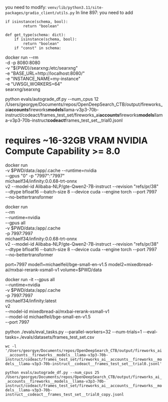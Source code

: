 you need to modify:
`venv/lib/python3.11/site-packages/gradio_client/utils.py`
In line 897:
you need to add

```
if isinstance(schema, bool):
		return "boolean"
```

```
def get_type(schema: dict):
    if isinstance(schema, bool):
        return "boolean"
    if "const" in schema:
```

docker run --rm \
 -d -p 8080:8080 \
 -v "${PWD}/searxng:/etc/searxng" \
 -e "BASE_URL=http://localhost:8080/" \
 -e "INSTANCE_NAME=my-instance" \
 -e "UWSGI_WORKERS=64" \
 searxng/searxng

python evals/autograde_df.py --num_cpus 12 /Users/georgye/Documents/repos/OpenDeepSearch_CTB/output/fireworks_ai**accounts**fireworks**models**llama-v3p3-70b-instruct/codeact/frames_test_set/fireworks_ai**accounts**fireworks**models**llama-v3p3-70b-instruct**codeact**frames_test_set\_\_trial0.jsonl

# requires ~16-32GB VRAM NVIDIA Compute Capability >= 8.0

docker run \
-v $PWD/data:/app/.cache
--runtime=nvidia \
--gpus "0" -p "7997":"7997" \
michaelf34/infinity:0.0.68-trt-onnx \
v2 --model-id Alibaba-NLP/gte-Qwen2-7B-instruct --revision "refs/pr/38" \
--dtype bfloat16 --batch-size 8 --device cuda --engine torch --port 7997 \
--no-bettertransformer

docker run \
 --rm \
 --runtime=nvidia \
 --gpus all \
 -v $PWD/data:/app/.cache \
 -p 7997:7997 \
 michaelf34/infinity:0.0.68-trt-onnx \
 v2 --model-id Alibaba-NLP/gte-Qwen2-7B-instruct --revision "refs/pr/38" \
 --dtype bfloat16 --batch-size 8 --device cuda --engine torch --port 7997 \
 --no-bettertransformer

port=7997
model1=michaelfeil/bge-small-en-v1.5
model2=mixedbread-ai/mxbai-rerank-xsmall-v1
volume=$PWD/data

docker run -it --gpus all \
 --runtime=nvidia \
 -v $PWD/data:/app/.cache \
 -p 7997:7997 \
 michaelf34/infinity:latest \
 v2 \
 --model-id mixedbread-ai/mxbai-rerank-xsmall-v1 \
 --model-id michaelfeil/bge-small-en-v1.5 \
 --port 7997

python ./evals/eval_tasks.py --parallel-workers=32 --num-trials=1 --eval-tasks=./evals/datasets/frames_test_set.csv

`wc -l '/Users/georgye/Documents/repos/OpenDeepSearch_CTB/output/fireworks_ai__accounts__fireworks__models__llama-v3p3-70b-instruct/codeact/frames_test_set/fireworks_ai__accounts__fireworks__models__llama-v3p3-70b-instruct__codeact__frames_test_set__trial0.jsonl'`

`python evals/autograde_df.py --num_cpus 25 /Users/georgye/Documents/repos/OpenDeepSearch_CTB/output/fireworks_ai__accounts__fireworks__models__llama-v3p3-70b-instruct/codeact/frames_test_set/fireworks_ai__accounts__fireworks__models__llama-v3p3-70b-instruct__codeact__frames_test_set__trial0_copy.jsonl`
